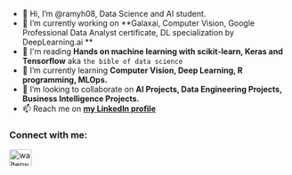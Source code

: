 - 👋 Hi, I’m @ramyh08, Data Science and AI student.
- 🔭 I’m currently working on **Galaxai, Computer Vision, Google Professional Data Analyst certificate, DL specialization by DeepLearning.ai ** 
- 📖 I'm reading **Hands on machine learning with scikit-learn, Keras and Tensorflow** aka `the bible of data science` 
- 🌱 I’m currently learning **Computer Vision, Deep Learning, R programming, MLOps.**
- 💞️ I’m looking to collaborate on **AI Projects, Data Engineering Projects, Business Intelligence Projects.**
- 📫 Reach me on [**my LinkedIn profile**](https://www.linkedin.com/in/ramyhafdi)

<h3 align="left">Connect with me:</h3>
<p align="left">
<a href="https://linkedin.com/in/ramyhafdi" target="blank"><img align="center" src="https://raw.githubusercontent.com/rahuldkjain/github-profile-readme-generator/master/src/images/icons/Social/linked-in-alt.svg" alt="walterwlee" height="30" width="40" /></a>

